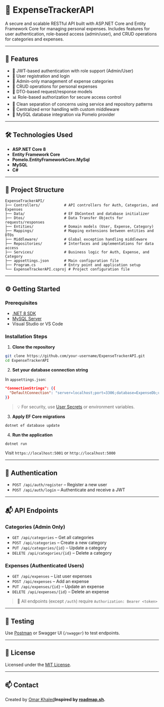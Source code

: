 # 💸 ExpenseTrackerAPI

A secure and scalable RESTful API built with ASP.NET Core and Entity Framework Core for managing personal expenses. Includes features for user authentication, role-based access (admin/user), and CRUD operations for categories and expenses.

---

## 🚀 Features

- 🔐 JWT-based authentication with role support (Admin/User)
- 👥 User registration and login
- 💼 Admin-only management of expense categories
- 🧾 CRUD operations for personal expenses
- 🧼 DTO-based request/response models
- 📊 Role-based authorization for secure access control
- 🧠 Clean separation of concerns using service and repository patterns
- 📄 Centralized error handling with custom middleware
- 🐬 MySQL database integration via Pomelo provider

---

## 🛠️ Technologies Used

- **ASP.NET Core 8**
- **Entity Framework Core**
- **Pomelo.EntityFrameworkCore.MySql**
- **MySQL**
- **C#**

---

## 📁 Project Structure

```
ExpenseTrackerAPI/
├── Controllers/           # API controllers for Auth, Categories, and Expenses
├── Data/                  # EF DbContext and database initializer
├── Dtos/                  # Data Transfer Objects for requests/responses
├── Entities/              # Domain models (User, Expense, Category)
├── Mappings/              # Mapping extensions between entities and DTOs
├── Middleware/            # Global exception handling middleware
├── Repositories/          # Interfaces and implementations for data access
├── Services/              # Business logic for Auth, Expense, and Category
├── appsettings.json       # Main configuration file
├── Program.cs             # Entry point and application setup
└── ExpenseTrackerAPI.csproj # Project configuration file
```

---

## ⚙️ Getting Started

### Prerequisites

- [.NET 8 SDK](https://dotnet.microsoft.com/download)
- [MySQL Server](https://dev.mysql.com/downloads/mysql/)
- Visual Studio or VS Code

### Installation Steps

1. **Clone the repository**

```bash
git clone https://github.com/your-username/ExpenseTrackerAPI.git
cd ExpenseTrackerAPI
```

2. **Set your database connection string**

In `appsettings.json`:

```json
"ConnectionStrings": {{
  "DefaultConnection": "server=localhost;port=3306;database=ExpenseDb;user=root;password=yourpassword;"
}}
```

> 💡 For security, use [User Secrets](https://learn.microsoft.com/en-us/aspnet/core/security/app-secrets) or environment variables.

3. **Apply EF Core migrations**

```bash
dotnet ef database update
```

4. **Run the application**

```bash
dotnet run
```

Visit `https://localhost:5001` or `http://localhost:5000`

---

## 🔐 Authentication

- `POST /api/auth/register` – Register a new user
- `POST /api/auth/login` – Authenticate and receive a JWT

---

## 📬 API Endpoints

### Categories (Admin Only)

- `GET /api/categories` – Get all categories
- `POST /api/categories` – Create a new category
- `PUT /api/categories/{id}` – Update a category
- `DELETE /api/categories/{id}` – Delete a category

### Expenses (Authenticated Users)

- `GET /api/expenses` – List user expenses
- `POST /api/expenses` – Add an expense
- `PUT /api/expenses/{id}` – Update an expense
- `DELETE /api/expenses/{id}` – Delete an expense

> 🔐 All endpoints (except `/auth`) require `Authorization: Bearer <token>`

---

## 🧪 Testing

Use [Postman](https://www.postman.com/) or Swagger UI (`/swagger`) to test endpoints.

---

## 📄 License

Licensed under the [MIT License](LICENSE).

---

## 📫 Contact

Created by [Omar Khaled](https://github.com/OmarKhaled1504)**Inspired by [roadmap.sh](https://roadmap.sh/projects/expense-tracker-api).**
